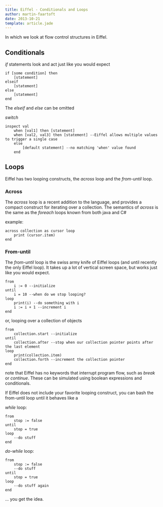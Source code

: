 ```yaml
---
title: Eiffel - Conditionals and Loops
author: martin-faartoft
date: 2013-10-21
template: article.jade
---
```


In which we look at flow control structures in Eiffel.

<span class="more"></span>

## Conditionals ##

_if_ statements look and act just like you would expect

	if [some condition] then
		[statement]
	elseif
		[statement]
    else
    	[statement]
	end

The _elseif_ and _else_ can be omitted

_switch_ 

	inspect val
		when [val1] then [statement]
		when [val2, val3] then [statement] --Eiffel allows multiple values to trigger a single case
		else
			[default statement] --no matching 'when' value found
		end

## Loops ##
Eiffel has two looping constructs, the _across_ loop and the _from-until_ loop.

### Across ###
The _across_ loop is a recent addition to the language, and provides a compact construct for iterating over a collection. The semantics of _across_ is the same as the _foreach_ loops known from both java and C#

example:

	across collection as cursor loop 
		print (cursor.item) 
	end

### From-until ###
The _from-until_ loop is the swiss army knife of Eiffel loops (and until recently the only Eiffel loop).
It takes up a lot of vertical screen space, but works just like you would expect.

	from
		i := 0 --initialize
	until
		i = 10 --when do we stop looping?
	loop
		print(i) --do something with i
		i := i + 1 --increment i
	end

or, looping over a collection of objects

	from
		collection.start --initialize
	until
		collection.after --stop when our collection pointer points after the last element
	loop
		print(collection.item)
		collection.forth --increment the collection pointer
	end

note that Eiffel has no keywords that interrupt program flow, such as _break_ or _continue_. These can be simulated using boolean expressions and conditionals.

If Eiffel does not include your favorite looping construct, you can bash the from-until loop until it behaves like a

_while_ loop:

	from
		stop := false
	until 
		stop = true
	loop
		--do stuff
	end

_do-while_ loop:

	from
		stop := false
		--do stuff
	until
		stop = true
	loop
		--do stuff again
	end

… you get the idea.


